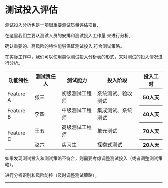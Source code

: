 # 测试投入评估

测试投入分析也是一项很重要测试质量评估项目,

在这里我们主要从测试人员的安排和测试投入工作量 来进行分析,

确认重要的、高风险的特性能够保证测试投入,符合测试策略。

在实际工作中，我们可以使用类似测试投入分析表的形式，来对测试的投入情况进行分析。

<table>
	<tr>
		<th>功能特性</th>
		<th>测试责任人</th>
		<th>测试能力</th>
		<th>投入阶段</th>
		<th>投入工时</th>
	</tr>
	<tr>
		<td>Feature A</td>
		<td>张三</td>
		<td>初级测试工程师</td>
		<td>系统测试、验收测试</td>
		<th>50人天</th>
	</tr>
	<tr>
		<td>Feature B</td>
		<td>李四</td>
		<td>中级测试工程师</td>
		<td>集成测试、系统测试</td>
		<th>40人天</th>
	</tr>
	<tr>
		<td rowspan="2">Feature C</td>
		<td>王五</td>
		<td>高级测试工程师</td>
		<td>单元测试</td>
		<th>70人天</th>
	</tr>
	<tr>
		<td>赵六</td>
		<td>实习生</td>
		<td>探索式测试</td>
		<th>20人天</th>
	</tr>
</table>

如果发现测试投入和测试策略不符合，则需要考虑调整测试投入（或者调整测试策略）。

进行分析识别和风险防控（及时调整测试策略）。

* * *
